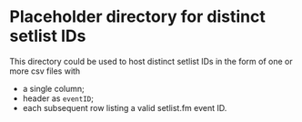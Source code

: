 # Placeholder directory for distinct setlist IDs

This directory could be used to host distinct setlist IDs
in the form of one or more csv files with
- a single column;
- header as `eventID`;
- each subsequent row listing a valid setlist.fm event ID.
